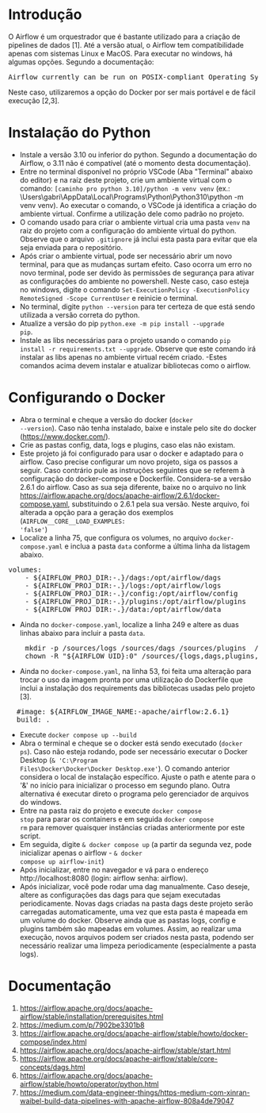 # Introdução
O Airflow é um orquestrador que é bastante utilizado para a criação de pipelines de dados [1].
Até a versão atual, o Airflow tem compatibilidade apenas com sistemas Linux e MacOS. Para executar no windows, há algumas opções. Segundo a documentação:
<pre>
Airflow currently can be run on POSIX-compliant Operating Systems. For development it is regularly tested on fairly modern Linux Distros and recent versions of MacOS. On Windows you can run it via WSL2 (Windows Subsystem for Linux 2) or via Linux Containers.
</pre>
Neste caso, utilizaremos a opção do Docker por ser mais portável e de fácil execução [2,3].

# Instalação do Python
- Instale a versão 3.10 ou inferior do python. Segundo a documentação do Airflow, o 3.11 não é compatível (até o momento desta documentação).
- Entre no terminal disponível no próprio VSCode (Aba "Terminal" abaixo do editor) e na raíz deste projeto, crie um ambiente virtual com o comando: <code>[caminho pro python 3.10]/python -m venv venv</code> (ex.: \Users\gabri\AppData\Local\Programs\Python\Python310\python -m venv venv). Ao executar o comando, o VSCode já identifica a criação do ambiente virtual. Confirme a utilização dele como padrão no projeto.
- O comando usado para criar o ambiente virtual cria uma pasta <code>venv</code> na raiz do projeto com a configuração do ambiente virtual do python. Observe que o arquivo <code>.gitignore</code> já inclui esta pasta para evitar que ela seja enviada para o repositório. 
- Após criar o ambiente virtual, pode ser necessário abrir um novo terminal, para que as mudanças surtam efeito. Caso ocorra um erro no novo terminal, pode ser devido às permissões de segurança para ativar as configurações do ambiente no powershell. Neste caso, caso esteja no windows, digite o comando <code>Set-ExecutionPolicy -ExecutionPolicy RemoteSigned -Scope CurrentUser</code> e reinicie o terminal.
- No terminal, digite <code>python --version</code> para ter certeza de que está sendo utilizada a versão correta do python.
- Atualize a versão do pip <code>python.exe -m pip install --upgrade pip</code>.
- Instale as libs necessárias para o projeto usando o comando <code>pip install -r requirements.txt --upgrade</code>. Observe que este comando irá instalar as libs apenas no ambiente virtual recém criado.
-Estes comandos acima devem instalar e atualizar bibliotecas como o airflow.

# Configurando o Docker
- Abra o terminal e cheque a versão do docker (<code>docker --version</code>). Caso não tenha instalado, baixe e instale pelo site do docker (https://www.docker.com/). 
- Crie as pastas config, data, logs e plugins, caso elas não existam.
- Este projeto já foi configurado para usar o docker e adaptado para o airflow. Caso precise configurar um novo projeto, siga os passos a seguir. Caso contrário pule as instruções seguintes que se referem à configuração do docker-compose e Dockerfile. Considera-se a versão 2.6.1 do airflow. Caso as sua seja diferente, baixe no o arquivo no link https://airflow.apache.org/docs/apache-airflow/2.6.1/docker-compose.yaml, substituindo o 2.6.1 pela sua versão. Neste arquivo, foi alterada a opção para a geração dos exemplos (<code>AIRFLOW__CORE__LOAD_EXAMPLES: 'false'</code>)
- Localize a linha 75, que configura os volumes, no arquivo <code>docker-compose.yaml</code> e inclua a pasta <code>data</code> conforme a última linha da listagem abaixo.
<pre>
volumes:
    - ${AIRFLOW_PROJ_DIR:-.}/dags:/opt/airflow/dags
    - ${AIRFLOW_PROJ_DIR:-.}/logs:/opt/airflow/logs
    - ${AIRFLOW_PROJ_DIR:-.}/config:/opt/airflow/config
    - ${AIRFLOW_PROJ_DIR:-.}/plugins:/opt/airflow/plugins
    - ${AIRFLOW_PROJ_DIR:-.}/data:/opt/airflow/data
</pre>
- Ainda no <code>docker-compose.yaml</code>, localize a linha 249 e altere as duas linhas abaixo para incluir a pasta <code>data</code>.
<pre>
    mkdir -p /sources/logs /sources/dags /sources/plugins  /sources/data
    chown -R "${AIRFLOW_UID}:0" /sources/{logs,dags,plugins,data}
</pre>
- Ainda no <code>docker-compose.yaml</code>, na linha 53, foi feita uma alteração para trocar o uso da imagem pronta por uma utilização do Dockerfile que inclui a instalação dos requirements das bibliotecas usadas pelo projeto [3].
<pre>
  #image: ${AIRFLOW_IMAGE_NAME:-apache/airflow:2.6.1}
  build: .
</pre>
- Execute <code>docker compose up --build</code>
- Abra o terminal e cheque se o docker está sendo executado (<code>docker ps</code>). Caso não esteja rodando, pode ser necessário executar o Docker Desktop (<code>& 'C:\Program Files\Docker\Docker\Docker Desktop.exe'</code>). O comando anterior considera o local de instalação específico. Ajuste o path e atente para o '&' no início para inicializar o processo em segundo plano. Outra alternativa é executar direto o programa pelo gerenciador de arquivos do windows.
- Entre na pasta raiz do projeto e execute <code>docker compose stop</code> para parar os containers e em seguida <code>docker compose rm</code> para remover quaisquer instâncias criadas anteriormente por este script.
- Em seguida, digite <code>& docker compose up</code> (a partir da segunda vez, pode inicializar apenas o airflow - <code>& docker compose up airflow-init</code>)
- Após inicializar, entre no navegador e vá para o endereço http://localhost:8080 (login: airflow senha: airflow).
- Após inicializar, você pode rodar uma dag manualmente. Caso deseje, altere as configurações das dags para que sejam executadas periodicamente. Novas dags criadas na pasta dags deste projeto serão carregadas automaticamente, uma vez que esta pasta é mapeada em um volume do docker. Observe ainda que as pastas logs, config e plugins também são mapeadas em volumes. Assim, ao realizar uma execução, novos arquivos podem ser criados nesta pasta, podendo ser necessário realizar uma limpeza periodicamente (especialmente a pasta logs). 

# Documentação
1. https://airflow.apache.org/docs/apache-airflow/stable/installation/prerequisites.html
2. https://medium.com/p/7902be3301b8
3. https://airflow.apache.org/docs/apache-airflow/stable/howto/docker-compose/index.html
4. https://airflow.apache.org/docs/apache-airflow/stable/start.html
5. https://airflow.apache.org/docs/apache-airflow/stable/core-concepts/dags.html
6. https://airflow.apache.org/docs/apache-airflow/stable/howto/operator/python.html
7. https://medium.com/data-engineer-things/https-medium-com-xinran-waibel-build-data-pipelines-with-apache-airflow-808a4de79047